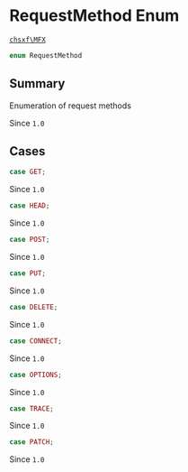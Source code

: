 # RequestMethod Enum

[`chsxf\MFX`](API-Namespace-chsxf_MFX)

```php
enum RequestMethod
```

## Summary

Enumeration of request methods

Since `1.0`

## Cases

```php
case GET;
```

Since `1.0`

```php
case HEAD;
```

Since `1.0`

```php
case POST;
```

Since `1.0`

```php
case PUT;
```

Since `1.0`

```php
case DELETE;
```

Since `1.0`

```php
case CONNECT;
```

Since `1.0`

```php
case OPTIONS;
```

Since `1.0`

```php
case TRACE;
```

Since `1.0`

```php
case PATCH;
```

Since `1.0`

